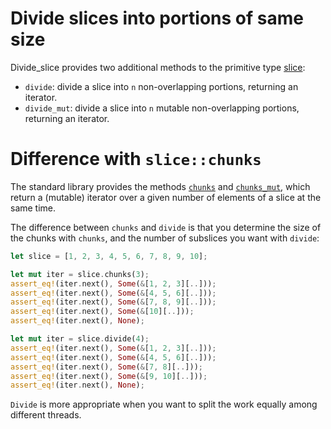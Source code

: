 Divide slices into portions of same size
========================================

Divide_slice provides two additional methods to the primitive type [slice](https://doc.rust-lang.org/std/primitive.slice.html):
* `divide`: divide a slice into `n` non-overlapping portions, returning an iterator.
* `divide_mut`: divide a slice into `n` mutable non-overlapping portions, returning an iterator.

# Difference with `slice::chunks`
The standard library provides the methods [`chunks`](https://doc.rust-lang.org/std/primitive.slice.html#method.chunks) and [`chunks_mut`](https://doc.rust-lang.org/std/primitive.slice.html#method.chunks_mut), which return a (mutable) iterator over a given number of elements of a slice at the same time.

The difference between `chunks` and `divide` is that you determine the size of the chunks with `chunks`, and the number of subslices you want with `divide`:
```rust
let slice = [1, 2, 3, 4, 5, 6, 7, 8, 9, 10];

let mut iter = slice.chunks(3);
assert_eq!(iter.next(), Some(&[1, 2, 3][..]));
assert_eq!(iter.next(), Some(&[4, 5, 6][..]));
assert_eq!(iter.next(), Some(&[7, 8, 9][..]));
assert_eq!(iter.next(), Some(&[10][..]));
assert_eq!(iter.next(), None);

let mut iter = slice.divide(4);
assert_eq!(iter.next(), Some(&[1, 2, 3][..]));
assert_eq!(iter.next(), Some(&[4, 5, 6][..]));
assert_eq!(iter.next(), Some(&[7, 8][..]));
assert_eq!(iter.next(), Some(&[9, 10][..]));
assert_eq!(iter.next(), None);
```

`Divide` is more appropriate when you want to split the work equally among different threads.